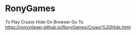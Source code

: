 # RonyGames
To Play Crusor Hide On Browser Go To https://ronyvilager.github.io/RonyGames/Crusor%20Hide.html
